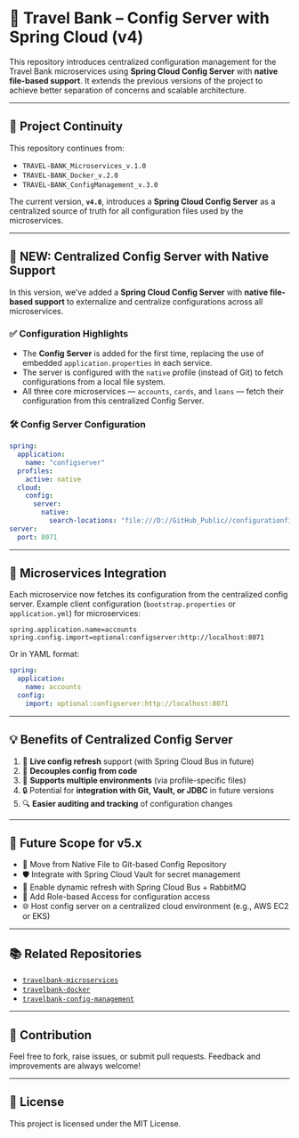# 🏦 Travel Bank – Config Server with Spring Cloud (v4)

This repository introduces centralized configuration management for the Travel Bank microservices using **Spring Cloud Config Server** with **native file-based support**. It extends the previous versions of the project to achieve better separation of concerns and scalable architecture.

---

## 📌 Project Continuity

This repository continues from:

* `TRAVEL-BANK_Microservices_v.1.0`
* `TRAVEL-BANK_Docker_v.2.0`
* `TRAVEL-BANK_ConfigManagement_v.3.0`

The current version, **`v4.0`**, introduces a **Spring Cloud Config Server** as a centralized source of truth for all configuration files used by the microservices.

---

## 🔧 NEW: Centralized Config Server with Native Support

In this version, we’ve added a **Spring Cloud Config Server** with **native file-based support** to externalize and centralize configurations across all microservices.

### ✅ Configuration Highlights

* The **Config Server** is added for the first time, replacing the use of embedded `application.properties` in each service.
* The server is configured with the `native` profile (instead of Git) to fetch configurations from a local file system.
* All three core microservices — `accounts`, `cards`, and `loans` — fetch their configuration from this centralized Config Server.

### 🛠️ Config Server Configuration

```yaml
spring:
  application:
    name: "configserver"
  profiles:
    active: native
  cloud:
    config:
      server:
        native:
          search-locations: "file:///D://GitHub_Public//configurationfiles"
server:
  port: 8071
```

---

## 🧩 Microservices Integration

Each microservice now fetches its configuration from the centralized config server. Example client configuration (`bootstrap.properties` or `application.yml`) for microservices:

```properties
spring.application.name=accounts
spring.config.import=optional:configserver:http://localhost:8071
```

Or in YAML format:

```yaml
spring:
  application:
    name: accounts
  config:
    import: optional:configserver:http://localhost:8071
```

---

## 💡 Benefits of Centralized Config Server

1. 🔁 **Live config refresh** support (with Spring Cloud Bus in future)
2. 🧩 **Decouples config from code**
3. 📁 **Supports multiple environments** (via profile-specific files)
4. 🔒 Potential for **integration with Git, Vault, or JDBC** in future versions
5. 🔍 **Easier auditing and tracking** of configuration changes

---

## 🚀 Future Scope for v5.x

* 🧭 Move from Native File to Git-based Config Repository
* 🛡️ Integrate with Spring Cloud Vault for secret management
* 🔁 Enable dynamic refresh with Spring Cloud Bus + RabbitMQ
* 🔐 Add Role-based Access for configuration access
* 🌐 Host config server on a centralized cloud environment (e.g., AWS EC2 or EKS)

---

## 📚 Related Repositories

* [`travelbank-microservices`](https://github.com/vinaysteja2/TRAVEL-BANK_Micorservices_v_1.git)
* [`travelbank-docker`](https://github.com/vinaysteja2/TRAVEL-BANK_Docker_v_2.git)
* [`travelbank-config-management`](https://github.com/vinaysteja2/Travel-Bank_Config_Management_v_3.git)

---

## 🙌 Contribution

Feel free to fork, raise issues, or submit pull requests. Feedback and improvements are always welcome!

---

## 📜 License

This project is licensed under the MIT License.
